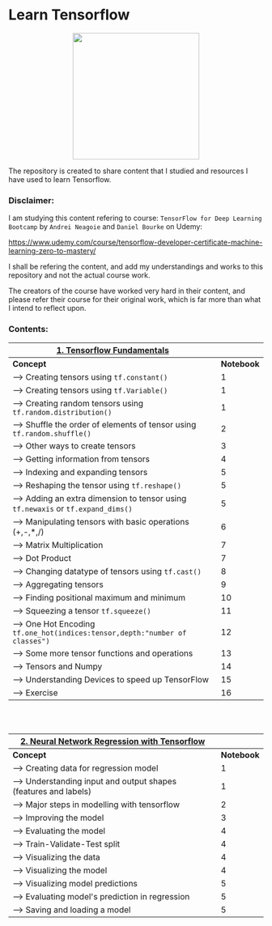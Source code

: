 # Learn Tensorflow

<p align="center">
<img src="https://upload.wikimedia.org/wikipedia/commons/thumb/a/ab/TensorFlow_logo.svg/2560px-TensorFlow_logo.svg.png" width="250">
</p>

The repository is created to share content that I studied and resources I have used to learn Tensorflow.

### Disclaimer: 

I am studying this content refering to course: `TensorFlow for Deep Learning Bootcamp` by `Andrei Neagoie` and `Daniel Bourke` on Udemy: 

https://www.udemy.com/course/tensorflow-developer-certificate-machine-learning-zero-to-mastery/ 

I shall be refering the content, and add my understandings and works to this repository and not the actual course work.

The creators of the course have worked very hard in their content, and please refer their course for their original work, which is far more than what I intend to reflect upon. 


### Contents:


| <u>**1. Tensorflow Fundamentals**</u>  ||
|---------|----------|
| **Concept** | **Notebook** |
| --> Creating tensors using `tf.constant()` | 1 |
| --> Creating tensors using `tf.Variable()` | 1 |
| --> Creating random tensors using `tf.random.distribution()` | 1 |
| --> Shuffle the order of elements of tensor using `tf.random.shuffle()` | 2 |
| --> Other ways to create tensors | 3 |
| --> Getting information from tensors | 4 |
| --> Indexing and expanding tensors | 5 |
| --> Reshaping the tensor using `tf.reshape()` | 5 |
| --> Adding an extra dimension to tensor using `tf.newaxis` or `tf.expand_dims()` | 5 |
| --> Manipulating tensors with basic operations (+,-,*,/) | 6 |
| --> Matrix Multiplication | 7 |
| --> Dot Product | 7 |
| --> Changing datatype of tensors using `tf.cast()` | 8 |
| --> Aggregating tensors | 9 |
| --> Finding positional maximum and minimum | 10 |
| --> Squeezing a tensor `tf.squeeze()` | 11 |
| --> One Hot Encoding `tf.one_hot(indices:tensor,depth:"number of classes")` | 12 |
| --> Some more tensor functions and operations | 13 |
| --> Tensors and Numpy | 14 |
| --> Understanding Devices to speed up TensorFlow | 15 |
| --> Exercise | 16 |

<br>
<br>


| <u>**2. Neural Network Regression with Tensorflow**</u>  ||
|---------|----------|
| **Concept** | **Notebook** |
|--> Creating data for regression model| 1 |
|--> Understanding input and output shapes (features and labels) | 1 |
|--> Major steps in modelling with tensorflow | 2 |
|--> Improving the model | 3 |
|--> Evaluating the model | 4 | 
|--> Train-Validate-Test split | 4 | 
|--> Visualizing the data | 4 | 
|--> Visualizing the model | 4 |  
|--> Visualizing model predictions | 5 |  
|--> Evaluating model's prediction in regression| 5 |  
|--> Saving and loading a model | 5 |

